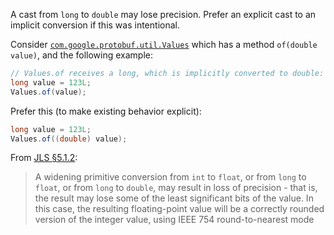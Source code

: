 A cast from `long` to `double` may lose precision. Prefer an explicit cast to an
implicit conversion if this was intentional.

Consider
[`com.google.protobuf.util.Values`](https://developers.google.com/protocol-buffers/docs/reference/java/com/google/protobuf/util/Values)
which has a method `of(double value)`, and the following example:

```java
// Values.of receives a long, which is implicitly converted to double:
long value = 123L;
Values.of(value);
```

Prefer this (to make existing behavior explicit):

```java
long value = 123L;
Values.of((double) value);
```

From [JLS §5.1.2]:

> A widening primitive conversion from `int` to `float`, or from `long` to
> `float`, or from `long` to `double`, may result in loss of precision - that
> is, the result may lose some of the least significant bits of the value. In
> this case, the resulting floating-point value will be a correctly rounded
> version of the integer value, using IEEE 754 round-to-nearest mode

[JLS §5.1.2]: https://docs.oracle.com/javase/specs/jls/se11/html/jls-5.html#jls-5.1.2
